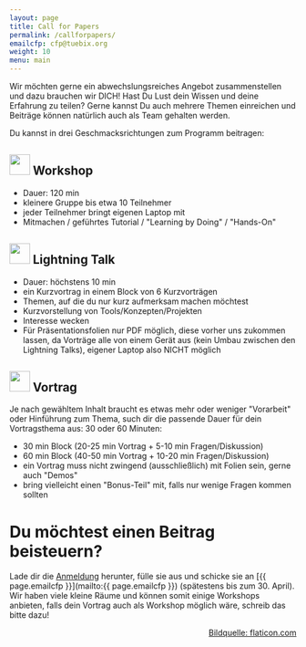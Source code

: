 ```yaml
---
layout: page
title: Call for Papers
permalink: /callforpapers/
emailcfp: cfp@tuebix.org
weight: 10
menu: main
---
```


Wir möchten gerne ein abwechslungsreiches Angebot zusammenstellen und dazu brauchen wir DICH!
Hast Du Lust dein Wissen und deine Erfahrung zu teilen?
Gerne kannst Du auch mehrere Themen einreichen und Beitr&auml;ge k&ouml;nnen natürlich auch als Team gehalten werden.

Du kannst in drei Geschmacksrichtungen zum Programm beitragen:

<h2><span><img height = "36" src="../images/workshop.svg"></span> Workshop</h2>

  * Dauer: 120 min
  * kleinere Gruppe bis etwa 10 Teilnehmer
  * jeder Teilnehmer bringt eigenen Laptop mit
  * Mitmachen / geführtes Tutorial / "Learning by Doing" / "Hands-On" 

<h2><span><img height = "36" src="../images/lightning.svg"></span> Lightning Talk</h2>

  * Dauer: höchstens 10 min
  * ein Kurzvortrag in einem Block von 6 Kurzvorträgen
  * Themen, auf die du nur kurz aufmerksam machen möchtest
  * Kurzvorstellung von Tools/Konzepten/Projekten
  * Interesse wecken
  * Für Präsentationsfolien nur PDF möglich, diese vorher uns zukommen lassen, da Vorträge alle von einem Gerät aus (kein Umbau zwischen den Lightning Talks), eigener Laptop also NICHT möglich

<h2><span><img height = "36" src="../images/talk.svg"></span> Vortrag</h2>

  Je nach gewähltem Inhalt braucht es etwas mehr oder weniger "Vorarbeit" oder Hinführung zum Thema, such dir die passende Dauer für dein Vortragsthema aus: 30 oder 60 Minuten:

  * 30 min Block (20-25 min Vortrag +  5-10 min Fragen/Diskussion)
  * 60 min Block (40-50 min Vortrag + 10-20 min Fragen/Diskussion)
  * ein Vortrag muss nicht zwingend (ausschließlich) mit Folien sein, gerne auch "Demos"
  * bring vielleicht einen "Bonus-Teil" mit, falls nur wenige Fragen kommen sollten

# Du möchtest einen Beitrag beisteuern?

Lade dir die [Anmeldung](../anmeldung.tuebix.txt) herunter, f&uuml;lle sie aus und schicke sie an [{{ page.emailcfp }}](mailto:{{ page.emailcfp }}) (spätestens bis zum 30. April).
Wir haben viele kleine Räume und können somit einige Workshops anbieten, falls dein Vortrag auch als Workshop möglich wäre, schreib das bitte dazu!

<p style="text-align: right;"><a href="http://www.flaticon.com" target="_blank">Bildquelle: flaticon.com</a></p>

